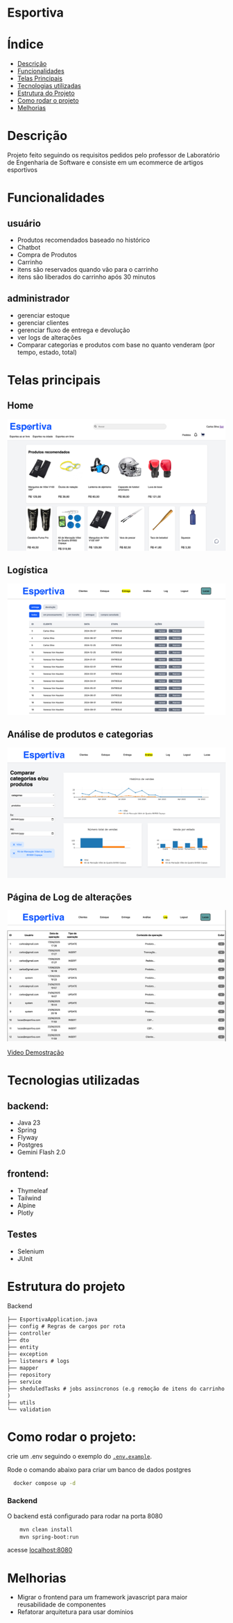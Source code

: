 # Esportiva

# Índice

- [Descrição](#descrição)
- [Funcionalidades](#funcionalidades)
- [Telas Principais](#telas-principais)
- [Tecnologias utilizadas](#tecnologias-utilizadas)
- [Estrutura do Projeto](#estrutura-do-projeto)
- [Como rodar o projeto](#como-rodar-o-projeto)
- [Melhorias](#melhorias)

# Descrição

Projeto feito seguindo os requisitos pedidos pelo professor de Laboratório de Engenharia de Software e consiste em um ecommerce de artigos esportivos

# Funcionalidades

## usuário

- Produtos recomendados baseado no histórico
- Chatbot
- Compra de Produtos
- Carrinho
- itens são reservados quando vão para o carrinho
- itens são liberados do carrinho após 30 minutos

## administrador

- gerenciar estoque
- gerenciar clientes
- gerenciar fluxo de entrega e devolução
- ver logs de alterações
- Comparar categorias e produtos com base no quanto venderam (por tempo, estado, total)

# Telas principais

## Home

![img.png](pagesImg/home.png)

## Logística

![img.png](pagesImg/logisticPage.png)

## Análise de produtos e categorias

![img.png](pagesImg/analyticsPage.png)

## Página de Log de alterações

![img.png](pagesImg/logPage.png)

[Video Demostração](https://jam.dev/c/34f6fd10-6602-491f-9968-7e241c66c46a)

# Tecnologias utilizadas

## backend:

- Java 23
- Spring
- Flyway
- Postgres
- Gemini Flash 2.0

## frontend:

- Thymeleaf
- Tailwind
- Alpine
- Plotly

## Testes
- Selenium
- JUnit

# Estrutura do projeto

Backend
```
├── EsportivaApplication.java
├── config # Regras de cargos por rota
├── controller 
├── dto
├── entity
├── exception
├── listeners # logs
├── mapper
├── repository
├── service
├── sheduledTasks # jobs assincronos (e.g remoção de itens do carrinho )
├── utils
└── validation
```

# Como rodar o projeto:

crie um .env seguindo o exemplo do [`.env.example`](./.env.example).

Rode o comando abaixo para criar um banco de dados postgres

```bash
  docker compose up -d
```

### Backend

O backend está configurado para rodar na porta 8080

```bash
    mvn clean install
    mvn spring-boot:run
```

acesse [localhost:8080](http://localhost:8080)

# Melhorias

- Migrar o frontend para um framework javascript para maior reusabilidade de componentes
- Refatorar arquitetura para usar domínios
